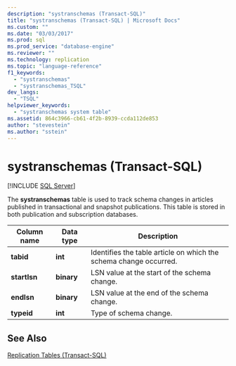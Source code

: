 ```yaml
---
description: "systranschemas (Transact-SQL)"
title: "systranschemas (Transact-SQL) | Microsoft Docs"
ms.custom: ""
ms.date: "03/03/2017"
ms.prod: sql
ms.prod_service: "database-engine"
ms.reviewer: ""
ms.technology: replication
ms.topic: "language-reference"
f1_keywords: 
  - "systranschemas"
  - "systranschemas_TSQL"
dev_langs: 
  - "TSQL"
helpviewer_keywords: 
  - "systranschemas system table"
ms.assetid: 864c3966-cb61-4f2b-8939-ccda112de853
author: "stevestein"
ms.author: "sstein"
---
```

# systranschemas (Transact-SQL)
[!INCLUDE [SQL Server](../../includes/applies-to-version/sqlserver.md)]

  The **systranschemas** table is used to track schema changes in articles published in transactional and snapshot publications. This table is stored in both publication and subscription databases.  
  
|Column name|Data type|Description|  
|-----------------|---------------|-----------------|  
|**tabid**|**int**|Identifies the table article on which the schema change occurred.|  
|**startlsn**|**binary**|LSN value at the start of the schema change.|  
|**endlsn**|**binary**|LSN value at the end of the schema change.|  
|**typeid**|**int**|Type of schema change.|  
  
## See Also  
 [Replication Tables &#40;Transact-SQL&#41;](../../relational-databases/system-tables/replication-tables-transact-sql.md)  
  
  
